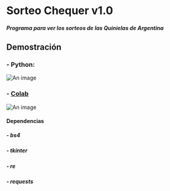 # Sorteo Chequer v1.0
##### Programa para ver los sorteos de las Quinielas de Argentina

## Demostración

### - Python:
![An image](https://i.imgur.com/MxD7SRp.png)
### - [Colab](https://colab.research.google.com/drive/1xQht68mvsfH5jg3HjXwvI1idF9whHU2V)
![An image](https://i.imgur.com/K6dRHkl.png)
#### Dependencias

##### - bs4
##### - tkinter
##### - re
##### - requests
